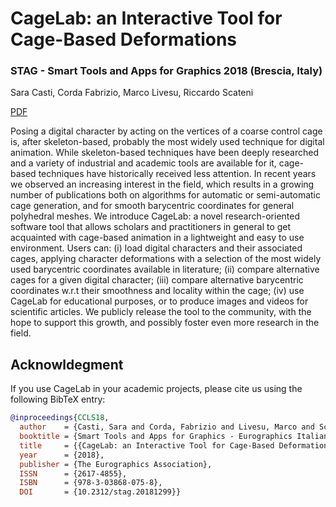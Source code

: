 # CageLab: an Interactive Tool for Cage-Based Deformations
### STAG - Smart Tools and Apps for Graphics 2018 (Brescia, Italy)
 Sara Casti, Corda Fabrizio, Marco Livesu, Riccardo Scateni

[PDF](http://pers.ge.imati.cnr.it/livesu/papers/CCLS18/CCLS18.pdf)

Posing a digital character by acting on the vertices of a coarse control cage is, after skeleton-based, probably the most widely used technique for digital animation. While skeleton-based techniques have been deeply researched and a variety of industrial and academic tools are available for it, cage-based techniques have historically received less attention. In recent years we observed an increasing interest in the field, which results in a growing number of publications both on algorithms for automatic or semi-automatic cage generation, and for smooth barycentric coordinates for general polyhedral meshes. We introduce CageLab: a novel research-oriented software tool that allows scholars and practitioners in general to get acquainted with cage-based animation in a lightweight and easy to use environment. Users can: (i) load digital characters and their associated cages, applying character deformations with a selection of the most widely used barycentric coordinates available in literature; (ii) compare alternative cages for a given digital character; (iii) compare alternative barycentric coordinates w.r.t their smoothness and locality within the cage; (iv) use CageLab for educational purposes, or to produce images and videos for scientific articles. We publicly release the tool to the community, with the hope to support this growth, and possibly foster even more research in the field.

## Acknowldegment
If you use CageLab in your academic projects, please cite us using the following 
BibTeX entry:

```bibtex
@inproceedings{CCLS18,
  author    = {Casti, Sara and Corda, Fabrizio and Livesu, Marco and Scateni, Riccardo},
  booktitle = {Smart Tools and Apps for Graphics - Eurographics Italian Chapter Conference},
  title     = {{CageLab: an Interactive Tool for Cage-Based Deformations}},
  year      = {2018},
  publisher = {The Eurographics Association},
  ISSN      = {2617-4855},
  ISBN      = {978-3-03868-075-8},
  DOI       = {10.2312/stag.20181299}}
  ```
